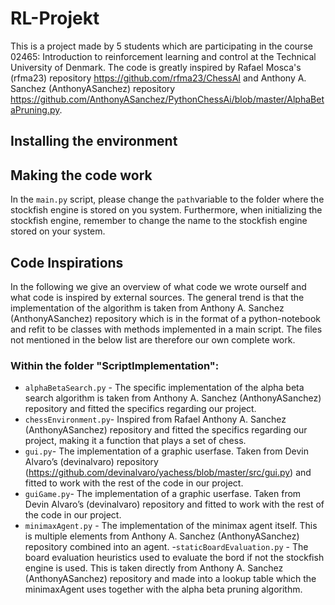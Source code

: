 # RL-Projekt
This is a project made by 5 students which are participating in the course 02465: Introduction to reinforcement learning and control at the Technical University of Denmark. The code is greatly inspired by Rafael Mosca's (rfma23) repository https://github.com/rfma23/ChessAI and Anthony A. Sanchez (AnthonyASanchez) repository https://github.com/AnthonyASanchez/PythonChessAi/blob/master/AlphaBetaPruning.py.

## Installing the environment

## Making the code work
In the ```main.py``` script, please change the ```path```variable to the folder where the stockfish engine is stored on you system. Furthermore, when initializing the stockfish engine, remember to change the name to the stockfish engine stored on your system.

## Code Inspirations
In the following we give an overview of what code we wrote ourself and what code is inspired by external sources. The general trend is that the implementation of the algorithm is taken from Anthony A. Sanchez (AnthonyASanchez) repository which is in the format of a python-notebook and refit to be classes with methods implemented in a main script. The files not mentioned in the below list are therefore our own complete work.

### Within the folder "ScriptImplementation":
- ```alphaBetaSearch.py``` - The specific implementation of the alpha beta search algorithm is taken from Anthony A. Sanchez (AnthonyASanchez) repository and fitted the specifics regarding our project.
- ```chessEnvironment.py```-  Inspired from Rafael Anthony A. Sanchez (AnthonyASanchez) repository and fitted the specifics regarding our project, making it a function that plays a set of chess.
- ```gui.py```- The implementation of a graphic userfase. Taken from Devin Alvaro’s (devinalvaro) repository (https://github.com/devinalvaro/yachess/blob/master/src/gui.py) and fitted to work with the rest of the code in our project.
- ```guiGame.py```- The implementation of a graphic userfase. Taken from Devin Alvaro’s (devinalvaro) repository and fitted to work with the rest of the code in our project.
- ```minimaxAgent.py``` - The implementation of the minimax agent itself. This is multiple elements from Anthony A. Sanchez (AnthonyASanchez) repository combined into an agent.
-```staticBoardEvaluation.py``` - The board evaluation heuristics used to evaluate the bord if not the stockfish engine is used. This is taken directly from  Anthony A. Sanchez (AnthonyASanchez) repository and made into a lookup table which the minimaxAgent uses together with the alpha beta pruning algorithm.
